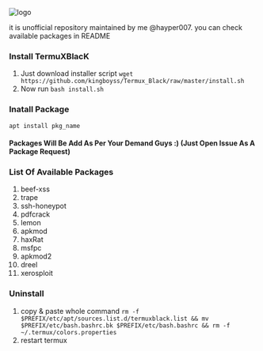 ![logo](../master/images/IMG_20200529_153730.jpg)

it is unofficial repository maintained by me @hayper007. you can check available packages in README

### Install TermuXBlacK
1. Just download installer script `wget https://github.com/kingboyss/Termux_Black/raw/master/install.sh`
2. Now run `bash install.sh`

### Inatall Package 
`apt install pkg_name`

#### Packages Will Be Add As Per Your Demand Guys :) (Just Open Issue As A Package Request)

### List Of Available Packages
1. beef-xss
2. trape
3. ssh-honeypot
4. pdfcrack
5. lemon
6. apkmod
7. haxRat
8. msfpc
9. apkmod2
10. dreel
11. xerosploit

### Uninstall
1. copy & paste whole command `rm -f $PREFIX/etc/apt/sources.list.d/termuxblack.list && mv $PREFIX/etc/bash.bashrc.bk $PREFIX/etc/bash.bashrc && rm -f ~/.termux/colors.properties`
2. restart termux
